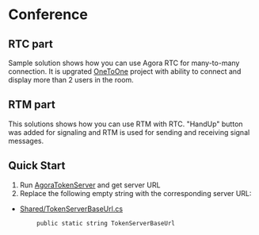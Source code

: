 # Conference
## RTC part
Sample solution shows how you can use Agora RTC for many-to-many connection. It is upgrated [OneToOne](../OneToOne) project with ability to connect and display more than 2 users in the room.

## RTM part
This solutions shows how you can use RTM with RTC. "HandUp" button was added for signaling and RTM is used for sending and receiving signal messages.

Quick Start
-----------

1. Run [AgoraTokenServer](../AgoraTokenServer) and get server URL
1. Replace the following empty string with the corresponding server URL:
*
    [Shared/TokenServerBaseUrl.cs](../Shared/AgoraTokenService.cs)
```
        public static string TokenServerBaseUrl
```

